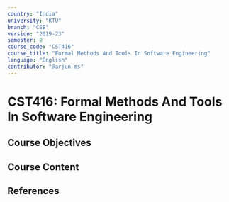 ```yaml
---
country: "India"
university: "KTU"
branch: "CSE"
version: "2019-23"
semester: 8
course_code: "CST416"
course_title: "Formal Methods And Tools In Software Engineering"
language: "English"
contributor: "@arjun-ms"
---
```


# CST416: Formal Methods And Tools In Software Engineering

## Course Objectives
<!-- Add your objectives here -->

## Course Content
<!-- Add your syllabus content here -->

## References
<!-- Add reference books here -->
